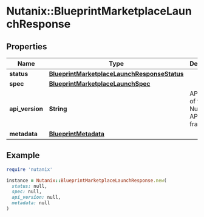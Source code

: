 # Nutanix::BlueprintMarketplaceLaunchResponse

## Properties

| Name | Type | Description | Notes |
| ---- | ---- | ----------- | ----- |
| **status** | [**BlueprintMarketplaceLaunchResponseStatus**](BlueprintMarketplaceLaunchResponseStatus.md) |  |  |
| **spec** | [**BlueprintMarketplaceLaunchSpec**](BlueprintMarketplaceLaunchSpec.md) |  |  |
| **api_version** | **String** | API Version of the Nutanix v3 API framework. | [default to &#39;3.1.0&#39;] |
| **metadata** | [**BlueprintMetadata**](BlueprintMetadata.md) |  |  |

## Example

```ruby
require 'nutanix'

instance = Nutanix::BlueprintMarketplaceLaunchResponse.new(
  status: null,
  spec: null,
  api_version: null,
  metadata: null
)
```

